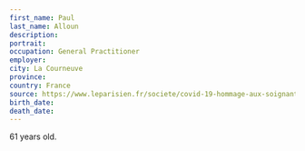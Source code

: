 ```yaml
---
first_name: Paul
last_name: Alloun
description: 
portrait: 
occupation: General Practitioner
employer: 
city: La Courneuve
province: 
country: France
source: https://www.leparisien.fr/societe/covid-19-hommage-aux-soignants-morts-sur-le-front-de-l-epidemie-23-04-2020-8304714.php
birth_date: 
death_date: 
---
```


61 years old.
